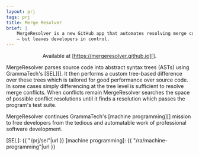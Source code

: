```yaml
---
layout: prj
tags: prj
title: Merge Resolver
brief: |
    MergeResolver is a new GitHub app that automates resolving merge conflicts
    — but leaves developers in control.
---
```


<center>

Available at [https://mergeresolver.github.io][].

</center>

MergeResolver parses source code into abstract syntax trees (ASTs)
using GrammaTech's [SEL][].  It then performs a custom tree-based
difference over these trees which is tailored for good performance
over source code.  In some cases simply differencing at the tree level
is sufficient to resolve merge conflicts.  When conflicts remain
MergeResolver searches the space of possible conflict resolutions
until it finds a resolution which passes the program's test suite.

MergeResolver continues GrammaTech's [machine programming][] mission
to free developers from the tedious and automatable work of
professional software development.

[https://mergeresolver.github.io]: https://mergeresolver.github.io
[SEL]: {{ "/prj/sel"|url }}
[machine programming]: {{ "/ra/machine-programming"|url }}
